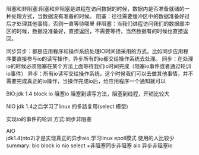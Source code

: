 阻塞和非阻塞:阻塞和非阻塞是进程在访问数据的时候，数据内是否准备就绪的一种处理方式，当数据没有准备的时候。
阻塞：往往需要缓冲区中的数据准备好过后才处理其他事情，否则一直等待哪里
非阻塞：当我们进程访问我们的数据缓冲区的时候，数据没准备好，直接返回，不需要等待，当然数据有的时候也直接返回。


同步异步：都是应用程序和操作系统处理IO时间锁采用的方式。比如同步应用程序要直接参与io的读写操作，异步所有的io都交给操作系统去处理。
同步：在处理io的时候必须阻塞在某个方法上面等待我们io时间完成（阻塞io事件或者通过轮训io事件）
异步：所有io读写交给操作系统，这个时候我们可以去做其他事情，并不需要完成真正的io操作，当操作完成io后，给应用程序一个通知就可以



BIO:jdk 1.4 block io 阻塞io
阻塞到读写方法，阻塞到线程，开销比较大

NIO
jdk 1.4之后学习了linux 的多路复用(select 模型)

实现io的事件的轮训
方式:同步非阻塞
        
AIO     
jdk1.4(nto2)才是实现真正的异步aio,学习linux epoll模式
使用的人比较少 
summary:
bio block io
nio select +非阻塞同步非阻塞
aio     异步非阻塞io